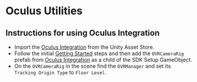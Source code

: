 # Oculus Utilities

## Instructions for using Oculus Integration

 * Import the [Oculus Integration](https://assetstore.unity.com/packages/tools/integration/oculus-integration-82022) from the Unity Asset Store.
 * Follow the initial [Getting Started](/Assets/VRTK/Documentation/GETTING_STARTED.md) steps and then add the `OVRCameraRig` prefab from [Oculus Integration](https://assetstore.unity.com/packages/tools/integration/oculus-integration-82022) as a child of the SDK Setup GameObject.
 * On the `OVRCameraRig` in the scene find the `OVRManager` and set its `Tracking Origin Type` to `Floor Level`.
